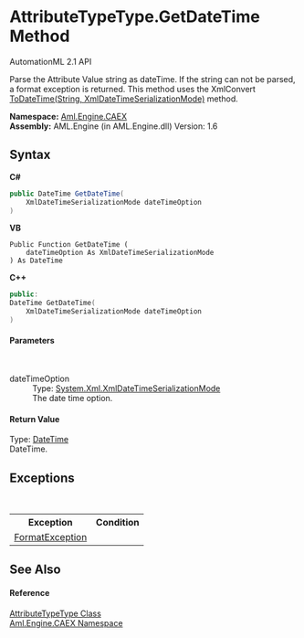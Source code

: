 # AttributeTypeType.GetDateTime Method 
AutomationML 2.1 API 

Parse the Attribute Value string as dateTime. If the string can not be parsed, a format exception is returned. This method uses the XmlConvert <a href="https://docs.microsoft.com/dotnet/api/system.xml.xmlconvert.todatetime#System_Xml_XmlConvert_ToDateTime_System_String_System_Xml_XmlDateTimeSerializationMode_" target="_parent" rel="noopener noreferrer">ToDateTime(String, XmlDateTimeSerializationMode)</a> method.

**Namespace:**&nbsp;<a href="N_Aml_Engine_CAEX">Aml.Engine.CAEX</a><br />**Assembly:**&nbsp;AML.Engine (in AML.Engine.dll) Version: 1.6

## Syntax

**C#**<br />
``` C#
public DateTime GetDateTime(
	XmlDateTimeSerializationMode dateTimeOption
)
```

**VB**<br />
``` VB
Public Function GetDateTime ( 
	dateTimeOption As XmlDateTimeSerializationMode
) As DateTime
```

**C++**<br />
``` C++
public:
DateTime GetDateTime(
	XmlDateTimeSerializationMode dateTimeOption
)
```


#### Parameters
&nbsp;<dl><dt>dateTimeOption</dt><dd>Type: <a href="https://docs.microsoft.com/dotnet/api/system.xml.xmldatetimeserializationmode" target="_parent" rel="noopener noreferrer">System.Xml.XmlDateTimeSerializationMode</a><br />The date time option.</dd></dl>

#### Return Value
Type: <a href="https://docs.microsoft.com/dotnet/api/system.datetime" target="_parent" rel="noopener noreferrer">DateTime</a><br />DateTime.

## Exceptions
&nbsp;<table><tr><th>Exception</th><th>Condition</th></tr><tr><td><a href="https://docs.microsoft.com/dotnet/api/system.formatexception" target="_parent" rel="noopener noreferrer">FormatException</a></td><td /></tr></table>

## See Also


#### Reference
<a href="T_Aml_Engine_CAEX_AttributeTypeType">AttributeTypeType Class</a><br /><a href="N_Aml_Engine_CAEX">Aml.Engine.CAEX Namespace</a><br />